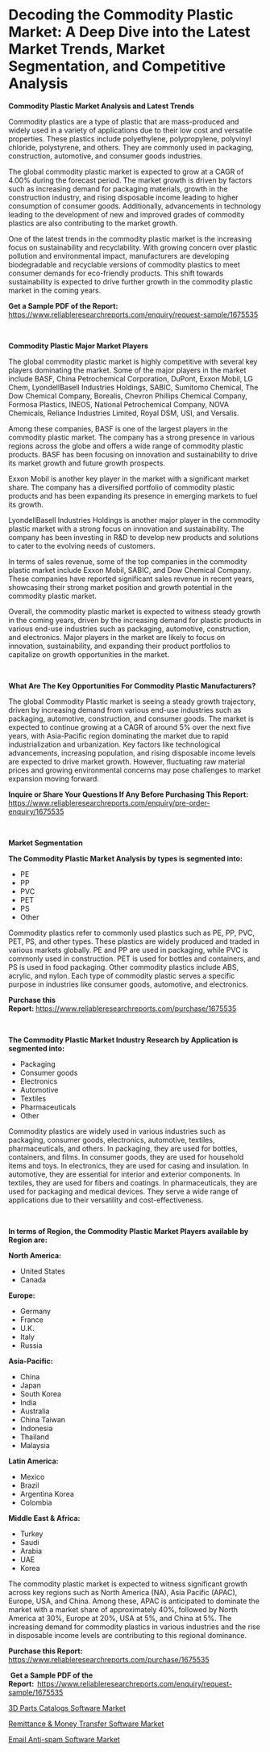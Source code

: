 <p><h1>Decoding the Commodity Plastic Market: A Deep Dive into the Latest Market Trends, Market Segmentation, and Competitive Analysis</h1></p><p><strong>Commodity Plastic Market Analysis and Latest Trends</strong></p>
<p><p>Commodity plastics are a type of plastic that are mass-produced and widely used in a variety of applications due to their low cost and versatile properties. These plastics include polyethylene, polypropylene, polyvinyl chloride, polystyrene, and others. They are commonly used in packaging, construction, automotive, and consumer goods industries.</p><p>The global commodity plastic market is expected to grow at a CAGR of 4.00% during the forecast period. The market growth is driven by factors such as increasing demand for packaging materials, growth in the construction industry, and rising disposable income leading to higher consumption of consumer goods. Additionally, advancements in technology leading to the development of new and improved grades of commodity plastics are also contributing to the market growth.</p><p>One of the latest trends in the commodity plastic market is the increasing focus on sustainability and recyclability. With growing concern over plastic pollution and environmental impact, manufacturers are developing biodegradable and recyclable versions of commodity plastics to meet consumer demands for eco-friendly products. This shift towards sustainability is expected to drive further growth in the commodity plastic market in the coming years.</p></p>
<p><strong>Get a Sample PDF of the Report:&nbsp;</strong> <a href="https://www.reliableresearchreports.com/enquiry/request-sample/1675535">https://www.reliableresearchreports.com/enquiry/request-sample/1675535</a></p>
<p>&nbsp;</p>
<p><strong>Commodity Plastic Major Market Players</strong></p>
<p><p>The global commodity plastic market is highly competitive with several key players dominating the market. Some of the major players in the market include BASF, China Petrochemical Corporation, DuPont, Exxon Mobil, LG Chem, LyondellBasell Industries Holdings, SABIC, Sumitomo Chemical, The Dow Chemical Company, Borealis, Chevron Phillips Chemical Company, Formosa Plastics, INEOS, National Petrochemical Company, NOVA Chemicals, Reliance Industries Limited, Royal DSM, USI, and Versalis.</p><p>Among these companies, BASF is one of the largest players in the commodity plastic market. The company has a strong presence in various regions across the globe and offers a wide range of commodity plastic products. BASF has been focusing on innovation and sustainability to drive its market growth and future growth prospects. </p><p>Exxon Mobil is another key player in the market with a significant market share. The company has a diversified portfolio of commodity plastic products and has been expanding its presence in emerging markets to fuel its growth.</p><p>LyondellBasell Industries Holdings is another major player in the commodity plastic market with a strong focus on innovation and sustainability. The company has been investing in R&D to develop new products and solutions to cater to the evolving needs of customers.</p><p>In terms of sales revenue, some of the top companies in the commodity plastic market include Exxon Mobil, SABIC, and Dow Chemical Company. These companies have reported significant sales revenue in recent years, showcasing their strong market position and growth potential in the commodity plastic market.</p><p>Overall, the commodity plastic market is expected to witness steady growth in the coming years, driven by the increasing demand for plastic products in various end-use industries such as packaging, automotive, construction, and electronics. Major players in the market are likely to focus on innovation, sustainability, and expanding their product portfolios to capitalize on growth opportunities in the market.</p></p>
<p>&nbsp;</p>
<p><strong>What Are The Key Opportunities For Commodity Plastic Manufacturers?</strong></p>
<p><p>The global Commodity Plastic market is seeing a steady growth trajectory, driven by increasing demand from various end-use industries such as packaging, automotive, construction, and consumer goods. The market is expected to continue growing at a CAGR of around 5% over the next five years, with Asia-Pacific region dominating the market due to rapid industrialization and urbanization. Key factors like technological advancements, increasing population, and rising disposable income levels are expected to drive market growth. However, fluctuating raw material prices and growing environmental concerns may pose challenges to market expansion moving forward.</p></p>
<p><strong>Inquire or Share Your Questions If Any Before Purchasing This Report:</strong> <a href="https://www.reliableresearchreports.com/enquiry/pre-order-enquiry/1675535">https://www.reliableresearchreports.com/enquiry/pre-order-enquiry/1675535</a></p>
<p>&nbsp;</p>
<p><strong>Market Segmentation</strong></p>
<p><strong>The Commodity Plastic Market Analysis by types is segmented into:</strong></p>
<p><ul><li>PE</li><li>PP</li><li>PVC</li><li>PET</li><li>PS</li><li>Other</li></ul></p>
<p><p>Commodity plastics refer to commonly used plastics such as PE, PP, PVC, PET, PS, and other types. These plastics are widely produced and traded in various markets globally. PE and PP are used in packaging, while PVC is commonly used in construction. PET is used for bottles and containers, and PS is used in food packaging. Other commodity plastics include ABS, acrylic, and nylon. Each type of commodity plastic serves a specific purpose in industries like consumer goods, automotive, and electronics.</p></p>
<p><strong>Purchase this Report:&nbsp;</strong><a href="https://www.reliableresearchreports.com/purchase/1675535">https://www.reliableresearchreports.com/purchase/1675535</a></p>
<p>&nbsp;</p>
<p><strong>The Commodity Plastic Market Industry Research by Application is segmented into:</strong></p>
<p><ul><li>Packaging</li><li>Consumer goods</li><li>Electronics</li><li>Automotive</li><li>Textiles</li><li>Pharmaceuticals</li><li>Other</li></ul></p>
<p><p>Commodity plastics are widely used in various industries such as packaging, consumer goods, electronics, automotive, textiles, pharmaceuticals, and others. In packaging, they are used for bottles, containers, and films. In consumer goods, they are used for household items and toys. In electronics, they are used for casing and insulation. In automotive, they are essential for interior and exterior components. In textiles, they are used for fibers and coatings. In pharmaceuticals, they are used for packaging and medical devices. They serve a wide range of applications due to their versatility and cost-effectiveness.</p></p>
<p>&nbsp;</p>
<p><strong>In terms of Region, the Commodity Plastic Market Players available by Region are:</strong></p>
<p>
    <p> <strong> North America: </strong>
        <ul>
            <li>United States</li>
            <li>Canada</li>
        </ul>
        </p> 
    <p> <strong> Europe: </strong>
        <ul>
            <li>Germany</li>
            <li>France</li>
            <li>U.K.</li>
            <li>Italy</li>
            <li>Russia</li>
        </ul>
        </p> 
    <p> <strong> Asia-Pacific: </strong>
        <ul>
            <li>China</li>
            <li>Japan</li>
            <li>South Korea</li>
            <li>India</li>
            <li>Australia</li>
            <li>China Taiwan</li>
            <li>Indonesia</li>
            <li>Thailand</li>
            <li>Malaysia</li>
        </ul>
        </p> 
    <p> <strong> Latin America: </strong>
        <ul>
            <li>Mexico</li>
            <li>Brazil</li>
            <li>Argentina Korea</li>
            <li>Colombia</li>
        </ul>
        </p> 
    <p> <strong> Middle East & Africa: </strong>
        <ul>
            <li>Turkey</li>
            <li>Saudi</li>
            <li>Arabia</li>
            <li>UAE</li>
            <li>Korea</li>
        </ul>
    </p>
    </p>
<p><p>The commodity plastic market is expected to witness significant growth across key regions such as North America (NA), Asia Pacific (APAC), Europe, USA, and China. Among these, APAC is anticipated to dominate the market with a market share of approximately 40%, followed by North America at 30%, Europe at 20%, USA at 5%, and China at 5%. The increasing demand for commodity plastics in various industries and the rise in disposable income levels are contributing to this regional dominance.</p></p>
<p><strong>Purchase this Report: </strong><a href="https://www.reliableresearchreports.com/purchase/1675535">https://www.reliableresearchreports.com/purchase/1675535</a></p>
<p>&nbsp;<strong>Get a Sample PDF of the Report:&nbsp;&nbsp;</strong><a href="https://www.reliableresearchreports.com/enquiry/request-sample/1675535">https://www.reliableresearchreports.com/enquiry/request-sample/1675535</a></p>
<p><strong></strong></p>
<p><p><a href="https://view.publitas.com/reportprime-1/3d-parts-catalogs-software-market-size-evaluating-its-market-trends-growth-and-projections-2023-2030/">3D Parts Catalogs Software Market</a></p><p><a href="https://view.publitas.com/reportprime-1/remittance-money-transfer-software-market-size-2023-2030-global-industrial-analysis-key-geographical-regions-market-share-top-key-players-product-types-and-forecast-research-report/">Remittance & Money Transfer Software Market</a></p><p><a href="https://view.publitas.com/reportprime-1/email-anti-spam-software-market-size-furnishes-valuable-information-encompassing-market-share-market-trends-and-projections-spanning-from-2023-to-2030/">Email Anti-spam Software Market</a></p></p>